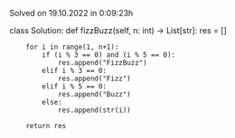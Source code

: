 Solved on 19.10.2022 in 0:09:23h

class Solution:
    def fizzBuzz(self, n: int) -> List[str]:
        res = []

        for i in range(1, n+1):
            if (i % 3 == 0) and (i % 5 == 0):
                res.append("FizzBuzz")
            elif i % 3 == 0:
                res.append("Fizz")
            elif i % 5 == 0:
                res.append("Buzz")
            else:
                res.append(str(i))

        return res